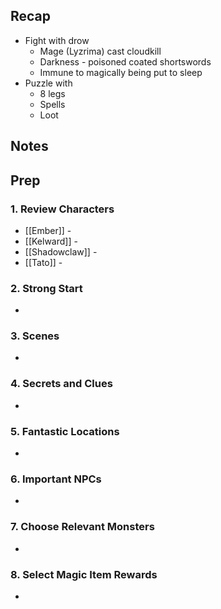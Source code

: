 
## Recap

* Fight with drow
	* Mage (Lyzrima) cast cloudkill
	* Darkness - poisoned coated shortswords
	* Immune to magically being put to sleep
* Puzzle with 
	* 8 legs
	* Spells
	* Loot
## Notes
## Prep
### 1. Review Characters

* [[Ember]] - 
* [[Kelward]] -
* [[Shadowclaw]] - 
* [[Tato]] - 

### 2. Strong Start

* 

### 3. Scenes

* 

### 4. Secrets and Clues

* 

### 5. Fantastic Locations

* 

### 6. Important NPCs

* 

### 7. Choose Relevant Monsters

* 

### 8. Select Magic Item Rewards

* 
